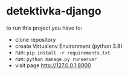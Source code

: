 # detektivka-django
to run this project you have to:
- clone repository
- create Virtualenv Environment (python 3.8)
- run: `pip install -r requirements.txt`
- run: `python manage.py runserver`
- visit page http://127.0.0.1:8000
